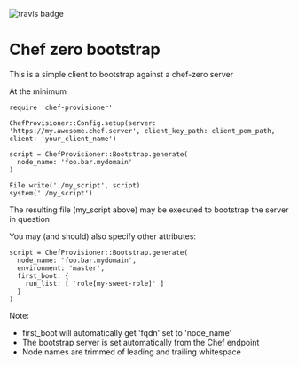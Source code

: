![travis badge](https://travis-ci.org/dalehamel/chef-provisioner.svg)

# Chef zero bootstrap

This is a simple client to bootstrap against a chef-zero server

At the minimum

```
require 'chef-provisioner'

ChefProvisioner::Config.setup(server: 'https://my.awesome.chef.server', client_key_path: client_pem_path, client: 'your_client_name')

script = ChefProvisioner::Bootstrap.generate(
  node_name: 'foo.bar.mydomain'
)

File.write('./my_script', script)
system('./my_script')
```

The resulting file (my_script above) may be executed to bootstrap the server in question

You may (and should) also specify other attributes:

```
script = ChefProvisioner::Bootstrap.generate(
  node_name: 'foo.bar.mydomain',
  environment: 'master',
  first_boot: {
    run_list: [ 'role[my-sweet-role]' ]
  }
)

```

Note:

* first\_boot will automatically get 'fqdn' set to 'node\_name'
* The bootstrap server is set automatically from the Chef endpoint
* Node names are trimmed of leading and trailing whitespace
